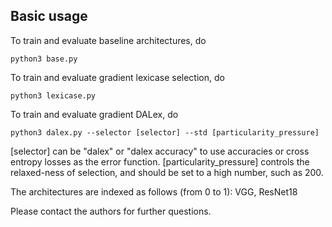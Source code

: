 ## Basic usage

To train and evaluate baseline architectures, do

`python3 base.py`

To train and evaluate gradient lexicase selection, do

`python3 lexicase.py`

To train and evaluate gradient DALex, do 

`python3 dalex.py --selector [selector] --std [particularity_pressure]`

\[selector\] can be "dalex" or "dalex accuracy" to use accuracies or cross entropy losses as the error function. \[particularity_pressure\] controls the relaxed-ness of selection, and should be set to a high number, such as 200.

The architectures are indexed as follows (from 0 to 1): VGG, ResNet18

Please contact the authors for further questions.
